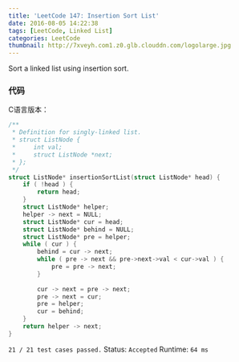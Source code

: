 ```yaml
---
title: 'LeetCode 147: Insertion Sort List'
date: 2016-08-05 14:22:38
tags: [LeetCode, Linked List]
categories: LeetCode
thumbnail: http://7xveyh.com1.z0.glb.clouddn.com/logolarge.jpg
---
```

Sort a linked list using insertion sort. <!--more-->

### 代码
C语言版本：
```c
/**
 * Definition for singly-linked list.
 * struct ListNode {
 *     int val;
 *     struct ListNode *next;
 * };
 */
struct ListNode* insertionSortList(struct ListNode* head) {
    if ( !head ) {
        return head;
    }
    struct ListNode* helper;
    helper -> next = NULL;
    struct ListNode* cur = head;
    struct ListNode* behind = NULL;
    struct ListNode* pre = helper;
    while ( cur ) {
        behind = cur -> next;
        while ( pre -> next && pre->next->val < cur->val ) {
            pre = pre -> next;
        }
        
        cur -> next = pre -> next;
        pre -> next = cur;
        pre = helper;
        cur = behind;
    }
    return helper -> next;
}
```
`21 / 21 test cases passed.`
Status: `Accepted`
Runtime: `64 ms`